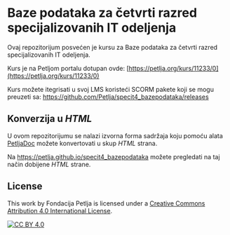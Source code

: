 # Baze podataka za četvrti razred specijalizovanih IT odeljenja

Ovaj repozitorijum posvećen je kursu za  Baze podataka za četvrti razred specijalizovanih IT odeljenja.

Kurs je na Petljom portalu dotupan ovde: [https://petlja.org/kurs/11233/0](https://petlja.org/kurs/11233/0)

Kurs možete itegrisati u svoj LMS koristeći SCORM pakete koji se mogu preuzeti sa: https://github.com/Petlja/specit4_bazepodataka/releases

## Konverzija u *HTML*

U ovom repozitorijumu se nalazi izvorna forma sadržaja koju pomoću alata [PetljaDoc](https://github.com/Petlja/PetljaDoc) možete konvertovati u skup *HTML* strana.

Na https://petlja.github.io/specit4_bazepodataka možete pregledati na taj način dobijene *HTML* strane.

## License

This work by Fondacija Petlja is licensed under a
[Creative Commons Attribution 4.0 International License][cc-by].

[![CC BY 4.0][cc-by-image]][cc-by]

[cc-by]: http://creativecommons.org/licenses/by/4.0/
[cc-by-image]: https://i.creativecommons.org/l/by/4.0/88x31.png

